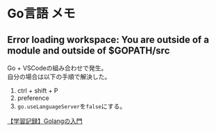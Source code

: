 # Go言語 メモ

## Error loading workspace: You are outside of a module and outside of $GOPATH/src

Go + VSCodeの組み合わせで発生。  
自分の場合は以下の手順で解決した。  

1. ctrl + shift + P
2. preference
3. `go.useLanguageServer`を`false`にする。

[【学習記録】Golangの入門](https://zenn.dev/gamari/scraps/7e72f66b332686)  
